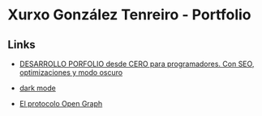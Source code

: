 # Xurxo González Tenreiro - Portfolio

## Links

- [DESARROLLO PORFOLIO desde CERO para programadores. Con SEO, optimizaciones y modo oscuro](https://www.twitch.tv/videos/2014313754)

- [dark mode](https://www.kevinzunigacuellar.com/blog/dark-mode-in-astro/)

- [El protocolo Open Graph](https://ogp.me/)
